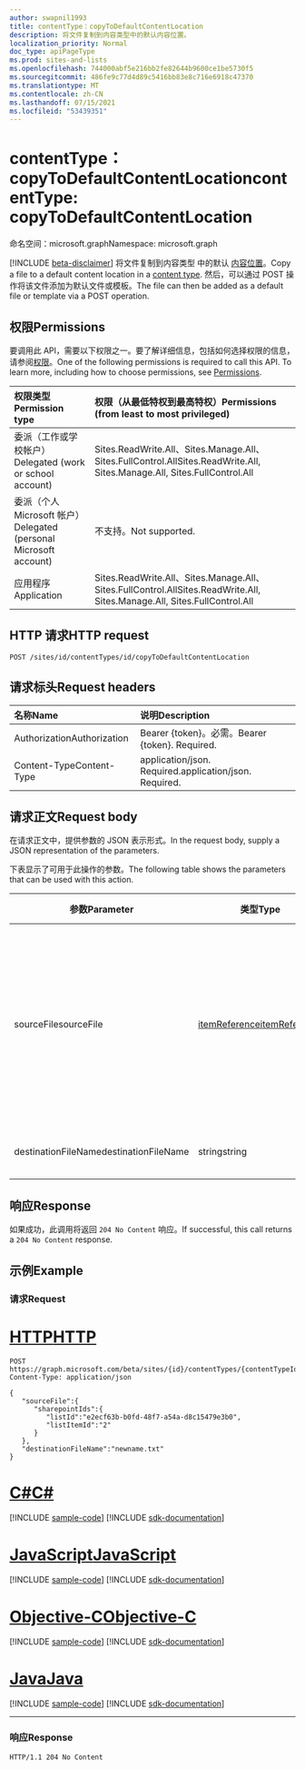 ```yaml
---
author: swapnil1993
title: contentType：copyToDefaultContentLocation
description: 将文件复制到内容类型中的默认内容位置。
localization_priority: Normal
doc_type: apiPageType
ms.prod: sites-and-lists
ms.openlocfilehash: 744000abf5e216bb2fe82644b9600ce1be5730f5
ms.sourcegitcommit: 486fe9c77d4d89c5416bb83e8c716e6918c47370
ms.translationtype: MT
ms.contentlocale: zh-CN
ms.lasthandoff: 07/15/2021
ms.locfileid: "53439351"
---
```

# <a name="contenttype-copytodefaultcontentlocation"></a><span data-ttu-id="31e0b-103">contentType：copyToDefaultContentLocation</span><span class="sxs-lookup"><span data-stu-id="31e0b-103">contentType: copyToDefaultContentLocation</span></span>
<span data-ttu-id="31e0b-104">命名空间：microsoft.graph</span><span class="sxs-lookup"><span data-stu-id="31e0b-104">Namespace: microsoft.graph</span></span>

[!INCLUDE [beta-disclaimer](../../includes/beta-disclaimer.md)]
<span data-ttu-id="31e0b-105">将文件复制到内容类型 中的默认 [内容位置][contentType]。</span><span class="sxs-lookup"><span data-stu-id="31e0b-105">Copy a file to a default content location in a [content type][contentType].</span></span> <span data-ttu-id="31e0b-106">然后，可以通过 POST 操作将该文件添加为默认文件或模板。</span><span class="sxs-lookup"><span data-stu-id="31e0b-106">The file can then be added as a default file or template via a POST operation.</span></span>

## <a name="permissions"></a><span data-ttu-id="31e0b-107">权限</span><span class="sxs-lookup"><span data-stu-id="31e0b-107">Permissions</span></span>  

<span data-ttu-id="31e0b-p102">要调用此 API，需要以下权限之一。要了解详细信息，包括如何选择权限的信息，请参阅[权限](/graph/permissions_reference.md)。</span><span class="sxs-lookup"><span data-stu-id="31e0b-p102">One of the following permissions is required to call this API. To learn more, including how to choose permissions, see [Permissions](/graph/permissions_reference.md).</span></span>

  

|<span data-ttu-id="31e0b-110">权限类型</span><span class="sxs-lookup"><span data-stu-id="31e0b-110">Permission type</span></span> | <span data-ttu-id="31e0b-111">权限（从最低特权到最高特权）</span><span class="sxs-lookup"><span data-stu-id="31e0b-111">Permissions (from least to most privileged)</span></span> |
|:--------------------|:---------------------------------------------------------|
|<span data-ttu-id="31e0b-112">委派（工作或学校帐户）</span><span class="sxs-lookup"><span data-stu-id="31e0b-112">Delegated (work or school account)</span></span> | <span data-ttu-id="31e0b-113">Sites.ReadWrite.All、Sites.Manage.All、Sites.FullControl.All</span><span class="sxs-lookup"><span data-stu-id="31e0b-113">Sites.ReadWrite.All, Sites.Manage.All, Sites.FullControl.All</span></span>  |
|<span data-ttu-id="31e0b-114">委派（个人 Microsoft 帐户）</span><span class="sxs-lookup"><span data-stu-id="31e0b-114">Delegated (personal Microsoft account)</span></span> | <span data-ttu-id="31e0b-115">不支持。</span><span class="sxs-lookup"><span data-stu-id="31e0b-115">Not supported.</span></span> |
|<span data-ttu-id="31e0b-116">应用程序</span><span class="sxs-lookup"><span data-stu-id="31e0b-116">Application</span></span> | <span data-ttu-id="31e0b-117">Sites.ReadWrite.All、Sites.Manage.All、Sites.FullControl.All</span><span class="sxs-lookup"><span data-stu-id="31e0b-117">Sites.ReadWrite.All, Sites.Manage.All, Sites.FullControl.All</span></span> |

  

## <a name="http-request"></a><span data-ttu-id="31e0b-118">HTTP 请求</span><span class="sxs-lookup"><span data-stu-id="31e0b-118">HTTP request</span></span>

<!-- {
  "blockType": "ignored"
}
-->

```http
POST /sites/id/contentTypes/id/copyToDefaultContentLocation 
```

## <a name="request-headers"></a><span data-ttu-id="31e0b-119">请求标头</span><span class="sxs-lookup"><span data-stu-id="31e0b-119">Request headers</span></span>
|<span data-ttu-id="31e0b-120">名称</span><span class="sxs-lookup"><span data-stu-id="31e0b-120">Name</span></span>|<span data-ttu-id="31e0b-121">说明</span><span class="sxs-lookup"><span data-stu-id="31e0b-121">Description</span></span>|
|:---|:---|
|<span data-ttu-id="31e0b-122">Authorization</span><span class="sxs-lookup"><span data-stu-id="31e0b-122">Authorization</span></span>|<span data-ttu-id="31e0b-p103">Bearer {token}。必需。</span><span class="sxs-lookup"><span data-stu-id="31e0b-p103">Bearer {token}. Required.</span></span>|
|<span data-ttu-id="31e0b-125">Content-Type</span><span class="sxs-lookup"><span data-stu-id="31e0b-125">Content-Type</span></span>|<span data-ttu-id="31e0b-p104">application/json. Required.</span><span class="sxs-lookup"><span data-stu-id="31e0b-p104">application/json. Required.</span></span>|

## <a name="request-body"></a><span data-ttu-id="31e0b-128">请求正文</span><span class="sxs-lookup"><span data-stu-id="31e0b-128">Request body</span></span>
<span data-ttu-id="31e0b-129">在请求正文中，提供参数的 JSON 表示形式。</span><span class="sxs-lookup"><span data-stu-id="31e0b-129">In the request body, supply a JSON representation of the parameters.</span></span>

<span data-ttu-id="31e0b-130">下表显示了可用于此操作的参数。</span><span class="sxs-lookup"><span data-stu-id="31e0b-130">The following table shows the parameters that can be used with this action.</span></span>


|<span data-ttu-id="31e0b-131">参数</span><span class="sxs-lookup"><span data-stu-id="31e0b-131">Parameter</span></span>|<span data-ttu-id="31e0b-132">类型</span><span class="sxs-lookup"><span data-stu-id="31e0b-132">Type</span></span>|<span data-ttu-id="31e0b-133">说明</span><span class="sxs-lookup"><span data-stu-id="31e0b-133">Description</span></span>|
|-|-|-|
|<span data-ttu-id="31e0b-134">sourceFile</span><span class="sxs-lookup"><span data-stu-id="31e0b-134">sourceFile</span></span>| [<span data-ttu-id="31e0b-135">itemReference</span><span class="sxs-lookup"><span data-stu-id="31e0b-135">itemReference</span></span>](../resources/itemreference.md) |<span data-ttu-id="31e0b-136">有关需要复制到默认内容位置的源文件的元数据。</span><span class="sxs-lookup"><span data-stu-id="31e0b-136">Metadata about the source file that needs to be copied to the default content location.</span></span> <span data-ttu-id="31e0b-137">必需项。</span><span class="sxs-lookup"><span data-stu-id="31e0b-137">Required.</span></span>|
|<span data-ttu-id="31e0b-138">destinationFileName</span><span class="sxs-lookup"><span data-stu-id="31e0b-138">destinationFileName</span></span>| <span data-ttu-id="31e0b-139">string</span><span class="sxs-lookup"><span data-stu-id="31e0b-139">string</span></span> |<span data-ttu-id="31e0b-140">目标文件名。</span><span class="sxs-lookup"><span data-stu-id="31e0b-140">Destination filename.</span></span> |

## <a name="response"></a><span data-ttu-id="31e0b-141">响应</span><span class="sxs-lookup"><span data-stu-id="31e0b-141">Response</span></span>


<span data-ttu-id="31e0b-142">如果成功，此调用将返回 `204 No Content` 响应。</span><span class="sxs-lookup"><span data-stu-id="31e0b-142">If successful, this call returns a `204 No Content` response.</span></span>

## <a name="example"></a><span data-ttu-id="31e0b-143">示例</span><span class="sxs-lookup"><span data-stu-id="31e0b-143">Example</span></span>

### <a name="request"></a><span data-ttu-id="31e0b-144">请求</span><span class="sxs-lookup"><span data-stu-id="31e0b-144">Request</span></span>

# <a name="http"></a>[<span data-ttu-id="31e0b-145">HTTP</span><span class="sxs-lookup"><span data-stu-id="31e0b-145">HTTP</span></span>](#tab/http)
<!-- {
  "blockType": "request",
  "name": "contenttype_copytodefaultcontentlocation"
}
-->
```http
POST https://graph.microsoft.com/beta/sites/{id}/contentTypes/{contentTypeId}/copyToDefaultContentLocation 
Content-Type: application/json

{
   "sourceFile":{
      "sharepointIds":{
         "listId":"e2ecf63b-b0fd-48f7-a54a-d8c15479e3b0",
         "listItemId":"2"
      }
   },
   "destinationFileName":"newname.txt"
}
```
# <a name="c"></a>[<span data-ttu-id="31e0b-146">C#</span><span class="sxs-lookup"><span data-stu-id="31e0b-146">C#</span></span>](#tab/csharp)
[!INCLUDE [sample-code](../includes/snippets/csharp/contenttype-copytodefaultcontentlocation-csharp-snippets.md)]
[!INCLUDE [sdk-documentation](../includes/snippets/snippets-sdk-documentation-link.md)]

# <a name="javascript"></a>[<span data-ttu-id="31e0b-147">JavaScript</span><span class="sxs-lookup"><span data-stu-id="31e0b-147">JavaScript</span></span>](#tab/javascript)
[!INCLUDE [sample-code](../includes/snippets/javascript/contenttype-copytodefaultcontentlocation-javascript-snippets.md)]
[!INCLUDE [sdk-documentation](../includes/snippets/snippets-sdk-documentation-link.md)]

# <a name="objective-c"></a>[<span data-ttu-id="31e0b-148">Objective-C</span><span class="sxs-lookup"><span data-stu-id="31e0b-148">Objective-C</span></span>](#tab/objc)
[!INCLUDE [sample-code](../includes/snippets/objc/contenttype-copytodefaultcontentlocation-objc-snippets.md)]
[!INCLUDE [sdk-documentation](../includes/snippets/snippets-sdk-documentation-link.md)]

# <a name="java"></a>[<span data-ttu-id="31e0b-149">Java</span><span class="sxs-lookup"><span data-stu-id="31e0b-149">Java</span></span>](#tab/java)
[!INCLUDE [sample-code](../includes/snippets/java/contenttype-copytodefaultcontentlocation-java-snippets.md)]
[!INCLUDE [sdk-documentation](../includes/snippets/snippets-sdk-documentation-link.md)]

---




### <a name="response"></a><span data-ttu-id="31e0b-150">响应</span><span class="sxs-lookup"><span data-stu-id="31e0b-150">Response</span></span>


<!-- { "blockType": "response" } -->

```http
HTTP/1.1 204 No Content
```

  

[contentType]: ../resources/contentType.md
